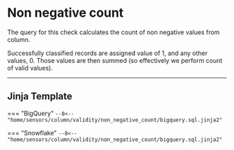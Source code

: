 #  Non negative count
The query for this check calculates the count of non negative values from column.

Successfully classified records are assigned value of 1, and any other values, 0.
Those values are then summed (so effectively we perform count of valid values).
___
## Jinja Template
=== "BigQuery"
    ```
    --8<-- "home/sensors/column/validity/non_negative_count/bigquery.sql.jinja2"
    ```

=== "Snowflake"
    ```
    --8<-- "home/sensors/column/validity/non_negative_count/bigquery.sql.jinja2"
    ```